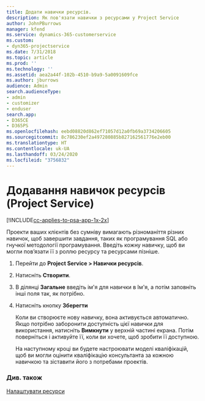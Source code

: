 ```yaml
---
title: Додати навички ресурсів.
description: Як пов'язати навички з ресурсами у Project Service
author: JohnPBurrows
manager: kfend
ms.service: dynamics-365-customerservice
ms.custom:
- dyn365-projectservice
ms.date: 7/31/2018
ms.topic: article
ms.prod: ''
ms.technology: ''
ms.assetid: aea2a44f-102b-4510-b9a9-5a0091609fce
ms.author: jburrows
audience: Admin
search.audienceType:
- admin
- customizer
- enduser
search.app:
- D365CE
- D365PS
ms.openlocfilehash: eebd08820d862ef71057d12a0fb69a3734206605
ms.sourcegitcommit: 8c786230ef2a497280885b827162561776e2eb00
ms.translationtype: HT
ms.contentlocale: uk-UA
ms.lasthandoff: 03/24/2020
ms.locfileid: "3756832"
---
```

# <a name="add-resource-skills-project-service"></a>Додавання навичок ресурсів (Project Service)

[!INCLUDE[cc-applies-to-psa-app-1x-2x](../includes/cc-applies-to-psa-app-1x-2x.md)]

Проекти ваших клієнтів без сумніву вимагають різноманіття різних навичок, щоб завершити завдання, таких як програмування SQL або гнучкої методології програмування. Введіть кожну навичку, щоб ви могли пов’язати її з роллю ресурсу та ресурсами пізніше.  
  
1. Перейти до **Project Service > Навички ресурсів**.  
  
2. Натисніть **Створити**.  
  
3. В ділянці **Загальне** введіть ім'я для навички в Ім'я, а потім заповніть інші поля так, як потрібно.  
  
4. Натисніть кнопку **Зберегти**  
  
   Коли ви створюєте нову навичку, вона активується автоматично. Якщо потрібно заборонити доступність цієї навички для використання, натисніть **Вимкнути** у верхній частині екрана. Потім поверніться і активуйте її, коли ви хочете, щоб зробити її доступною.  
  
   На наступному кроці ви будете настроювати моделі кваліфікацій, щоб ви могли оцінити кваліфікацію консультанта за кожною навичкою та зіставити його з потребами проектів.  
  
### <a name="see-also"></a>Див. також  
 [Налаштувати ресурси](../project-service/set-up-resources.md)
